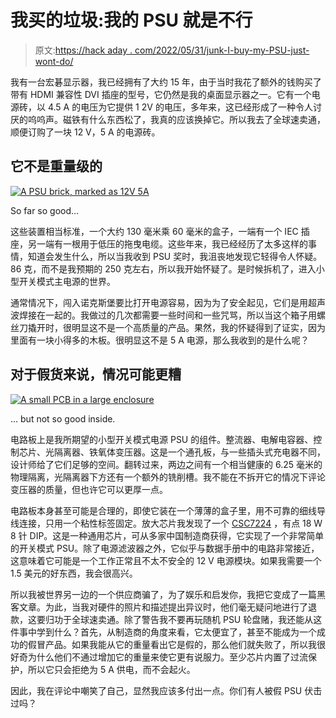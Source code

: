 # 我买的垃圾:我的 PSU 就是不行

> 原文:[https://hack aday . com/2022/05/31/junk-I-buy-my-PSU-just-wont-do/](https://hackaday.com/2022/05/31/junk-i-bought-my-psu-just-wont-do/)

我有一台宏碁显示器，我已经拥有了大约 15 年，由于当时我花了额外的钱购买了带有 HDMI 兼容性 DVI 插座的型号，它仍然是我的桌面显示器之一。它有一个电源砖，以 4.5 A 的电压为它提供 1 2V 的电压，多年来，这已经形成了一种令人讨厌的呜呜声。磁铁有什么东西松了，我真的应该换掉它。所以我去了全球速卖通，顺便订购了一块 12 V，5 A 的电源砖。

## 它不是重量级的

[![A PSU brick, marked as 12V 5A](../Images/892491ec108dfb06a8cc74d94571e7ba.png)](https://hackaday.com/wp-content/uploads/2022/05/crappy-psu-external.jpg)

So far so good…

这些装置相当标准，一个大约 130 毫米乘 60 毫米的盒子，一端有一个 IEC 插座，另一端有一根用于低压的拖曳电缆。这些年来，我已经经历了太多这样的事情，知道会发生什么，所以当我收到 PSU 奖时，我沮丧地发现它轻得令人怀疑。86 克，而不是我预期的 250 克左右，所以我开始怀疑了。是时候拆机了，进入小型开关模式主电源的世界。

通常情况下，闯入诺克斯堡要比打开电源容易，因为为了安全起见，它们是用超声波焊接在一起的。我做过的几次都需要一些时间和一些咒骂，所以当这个箱子用螺丝刀撬开时，很明显这不是一个高质量的产品。果然，我的怀疑得到了证实，因为里面有一块小得多的木板。很明显这不是 5 A 电源，那么我收到的是什么呢？

## 对于假货来说，情况可能更糟

[![A small PCB in a large enclosure](../Images/24377154e2658f4e2816f17d3f7fb58b.png)](https://hackaday.com/wp-content/uploads/2022/05/crappy-psu-internal.jpg)

… but not so good inside.

电路板上是我所期望的小型开关模式电源 PSU 的组件。整流器、电解电容器、控制芯片、光隔离器、铁氧体变压器。这是一个通孔板，与一些插头式充电器不同，设计师给了它们足够的空间。翻转过来，两边之间有一个相当健康的 6.25 毫米的物理隔离，光隔离器下方还有一个额外的铣削槽。我不能在不拆开它的情况下评论变压器的质量，但也许它可以更厚一点。

电路板本身甚至可能是合理的，即使它装在一个薄薄的盒子里，用不可靠的细线导线连接，只用一个粘性标签固定。放大芯片我发现了一个 [CSC7224](https://datasheet.lcsc.com/lcsc/2111191930_cschip-CSC7224_C2920859.pdf) ，有点 18 W 8 针 DIP。这是一种通用芯片，可从多家中国制造商获得，它实现了一个非常简单的开关模式 PSU。除了电源滤波器之外，它似乎与数据手册中的电路非常接近，这意味着它可能是一个工作正常且不太不安全的 12 V 电源模块。如果我需要一个 1.5 美元的好东西，我会很高兴。

所以我被世界另一边的一个供应商骗了，为了娱乐和启发你，我把它变成了一篇黑客文章。为此，当我对硬件的照片和描述提出异议时，他们毫无疑问地进行了退款，这要归功于全球速卖通。除了警告我不要再玩随机 PSU 轮盘赌，我还能从这件事中学到什么？首先，从制造商的角度来看，它太便宜了，甚至不能成为一个成功的假冒产品。如果我能从它的重量看出它是假的，那么他们就失败了，所以我很好奇为什么他们不通过增加它的重量来使它更有说服力。至少芯片内置了过流保护，所以它只会拒绝为 5 A 供电，而不会起火。

因此，我在评论中嘲笑了自己，显然我应该多付出一点。你们有人被假 PSU 伏击过吗？